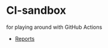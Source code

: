 # CI-sandbox
for playing around with GitHub Actions

* [Reports](https://sjzeil.github.io/CI-sandbox/)
